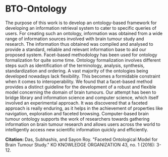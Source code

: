 # BTO-Ontology
The purpose of this work is to develop an ontology-based framework for developing an information retrieval system to cater to specific queries of users. For creating such an ontology, information was obtained from a wide range of information sources involved with brain tumour study and research. The information thus obtained was compiled and analysed to provide a standard, reliable and relevant information base to aid our proposed system. Facet-based methodology has been used for ontology formalization for quite some time. Ontology formalization involves different steps such as identification of the terminology, analysis, synthesis, standardization and ordering. A vast majority of the ontologies being developed nowadays lack flexibility. This becomes a formidable constraint when it comes to interoperability. We found that a facet-based method provides a distinct guideline for the development of a robust and flexible model concerning the domain of brain tumours. Our attempt has been to bridge library and information science and computer science, which itself involved an experimental approach. It was discovered that a faceted approach is really enduring, as it helps in the achievement of properties like navigation, exploration and faceted browsing. Computer-based brain tumour ontology supports the work of researchers towards gathering information on brain tumour research and allows users across the world to intelligently access new scientific information quickly and efficiently.

<b>Citation: </b> Das, Subhashis, and Sayon Roy. "Faceted Ontological Model for Brain Tumour Study." KO KNOWLEDGE ORGANIZATION 43, no. 1 (2016): 3-12.

